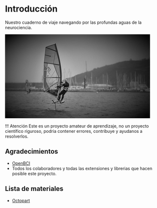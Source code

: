 # Introducción

Nuestro cuaderno de viaje navegando por las profundas aguas de la neurociencia.

![Navegación experimental](windsurf-hydrofoil.jpg)

!!! Atención
    Este es un proyecto amateur de aprendizaje, no un proyecto científico riguroso, podria contener errores, contribuye y ayudanos a resolverlos.

## Agradecimientos

- [OpenBCI](https://openbci.com/)
- Todos los colaboradores y todas las extensiones y librerias que hacen posible este proyecto.

## Lista de materiales

- [Octopart](https://octopart.com/bom-tool/Wnom8x0Y)

